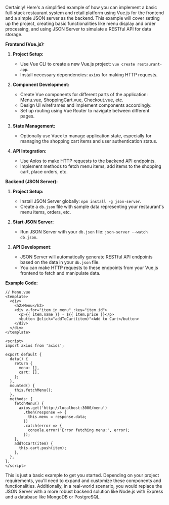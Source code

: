 Certainly! Here's a simplified example of how you can implement a basic full-stack restaurant system and retail platform using Vue.js for the frontend and a simple JSON server as the backend. This example will cover setting up the project, creating basic functionalities like menu display and order processing, and using JSON Server to simulate a RESTful API for data storage.

**Frontend (Vue.js):**

1. **Project Setup:**
   - Use Vue CLI to create a new Vue.js project: `vue create restaurant-app`.
   - Install necessary dependencies: `axios` for making HTTP requests.

2. **Component Development:**
   - Create Vue components for different parts of the application: Menu.vue, ShoppingCart.vue, Checkout.vue, etc.
   - Design UI wireframes and implement components accordingly.
   - Set up routing using Vue Router to navigate between different pages.

3. **State Management:**
   - Optionally use Vuex to manage application state, especially for managing the shopping cart items and user authentication status.

4. **API Integration:**
   - Use Axios to make HTTP requests to the backend API endpoints.
   - Implement methods to fetch menu items, add items to the shopping cart, place orders, etc.

**Backend (JSON Server):**

1. **Project Setup:**
   - Install JSON Server globally: `npm install -g json-server`.
   - Create a `db.json` file with sample data representing your restaurant's menu items, orders, etc.

2. **Start JSON Server:**
   - Run JSON Server with your `db.json` file: `json-server --watch db.json`.

3. **API Development:**
   - JSON Server will automatically generate RESTful API endpoints based on the data in your `db.json` file.
   - You can make HTTP requests to these endpoints from your Vue.js frontend to fetch and manipulate data.

**Example Code:**

```vue
// Menu.vue
<template>
  <div>
    <h2>Menu</h2>
    <div v-for="item in menu" :key="item.id">
      <p>{{ item.name }} - ${{ item.price }}</p>
      <button @click="addToCart(item)">Add to Cart</button>
    </div>
  </div>
</template>

<script>
import axios from 'axios';

export default {
  data() {
    return {
      menu: [],
      cart: [],
    };
  },
  mounted() {
    this.fetchMenu();
  },
  methods: {
    fetchMenu() {
      axios.get('http://localhost:3000/menu')
        .then(response => {
          this.menu = response.data;
        })
        .catch(error => {
          console.error('Error fetching menu:', error);
        });
    },
    addToCart(item) {
      this.cart.push(item);
    },
  },
};
</script>
```

This is just a basic example to get you started. Depending on your project requirements, you'll need to expand and customize these components and functionalities. Additionally, in a real-world scenario, you would replace the JSON Server with a more robust backend solution like Node.js with Express and a database like MongoDB or PostgreSQL.
